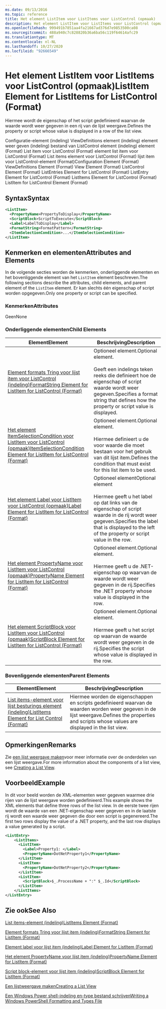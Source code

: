 ```yaml
---
ms.date: 09/13/2016
ms.topic: reference
title: Het element ListItem voor ListItems voor ListControl (opmaak)
description: Het element ListItem voor ListItems voor ListControl (opmaak)
ms.openlocfilehash: 999491b7851aa4fa21667ad376d7e9853500ca08
ms.sourcegitcommit: 488a940c7c828820b36a6ba56c119f64614afc29
ms.translationtype: MT
ms.contentlocale: nl-NL
ms.lasthandoff: 10/27/2020
ms.locfileid: "92666549"
---
```

# <a name="listitem-element-for-listitems-for-listcontrol-format"></a><span data-ttu-id="eaf10-103">Het element ListItem voor ListItems voor ListControl (opmaak)</span><span class="sxs-lookup"><span data-stu-id="eaf10-103">ListItem Element for ListItems for ListControl (Format)</span></span>

<span data-ttu-id="eaf10-104">Hiermee wordt de eigenschap of het script gedefinieerd waarvan de waarde wordt weer gegeven in een rij van de lijst weergave.</span><span class="sxs-lookup"><span data-stu-id="eaf10-104">Defines the property or script whose value is displayed in a row of the list view.</span></span>

<span data-ttu-id="eaf10-105">Configuratie-element (indeling) ViewDefinitions element (indeling) element weer geven (indeling) bestand van ListControl element (indeling) element (Format) List item voor ListControl (Format) element list item voor ListControl (Format) List items element voor ListControl (Format) lijst item voor ListControl-element (Format)</span><span class="sxs-lookup"><span data-stu-id="eaf10-105">Configuration Element (Format) ViewDefinitions Element (Format) View Element (Format) ListControl Element (Format) ListEntries Element for ListControl (Format) ListEntry Element for ListControl (Format) ListItems Element for ListControl (Format) ListItem for ListControl Element (Format)</span></span>

## <a name="syntax"></a><span data-ttu-id="eaf10-106">Syntax</span><span class="sxs-lookup"><span data-stu-id="eaf10-106">Syntax</span></span>

```xml
<ListItem>
  <PropertyName>PropertyToDisplay</PropertyName>
  <ScriptBlock>ScriptToExecute</ScriptBlock>
  <Label>LabelToDisplay</Label>
  <FormatString>FormatPattern</FormatString>
  <ItemSelectionCondition>...</ItemSelectionCondition>
</ListItem>
```

## <a name="attributes-and-elements"></a><span data-ttu-id="eaf10-107">Kenmerken en elementen</span><span class="sxs-lookup"><span data-stu-id="eaf10-107">Attributes and Elements</span></span>

<span data-ttu-id="eaf10-108">In de volgende secties worden de kenmerken, onderliggende elementen en het bovenliggende element van het `ListItem` element beschreven.</span><span class="sxs-lookup"><span data-stu-id="eaf10-108">The following sections describe the attributes, child elements, and parent element of the `ListItem` element.</span></span> <span data-ttu-id="eaf10-109">Er kan slechts één eigenschap of script worden opgegeven.</span><span class="sxs-lookup"><span data-stu-id="eaf10-109">Only one property or script can be specified.</span></span>

### <a name="attributes"></a><span data-ttu-id="eaf10-110">Kenmerken</span><span class="sxs-lookup"><span data-stu-id="eaf10-110">Attributes</span></span>

<span data-ttu-id="eaf10-111">Geen</span><span class="sxs-lookup"><span data-stu-id="eaf10-111">None</span></span>

### <a name="child-elements"></a><span data-ttu-id="eaf10-112">Onderliggende elementen</span><span class="sxs-lookup"><span data-stu-id="eaf10-112">Child Elements</span></span>

|<span data-ttu-id="eaf10-113">Element</span><span class="sxs-lookup"><span data-stu-id="eaf10-113">Element</span></span>|<span data-ttu-id="eaf10-114">Beschrijving</span><span class="sxs-lookup"><span data-stu-id="eaf10-114">Description</span></span>|
|-------------|-----------------|
|[<span data-ttu-id="eaf10-115">Element formats Tring voor lijst item voor ListControl (indeling)</span><span class="sxs-lookup"><span data-stu-id="eaf10-115">FormatString Element for ListItem for ListControl (Format)</span></span>](./formatstring-element-for-listitem-for-listcontrol-format.md)|<span data-ttu-id="eaf10-116">Optioneel element.</span><span class="sxs-lookup"><span data-stu-id="eaf10-116">Optional element.</span></span><br /><br /> <span data-ttu-id="eaf10-117">Geeft een indelings teken reeks die definieert hoe de eigenschap of script waarde wordt weer gegeven.</span><span class="sxs-lookup"><span data-stu-id="eaf10-117">Specifies a format string that defines how the property or script value is displayed.</span></span>|
|[<span data-ttu-id="eaf10-118">Het element ItemSelectionCondition voor ListItem voor ListControl (opmaak)</span><span class="sxs-lookup"><span data-stu-id="eaf10-118">ItemSelectionCondition Element for ListItem for ListControl (Format)</span></span>](./itemselectioncondition-element-for-listitem-for-listcontrol-format.md)|<span data-ttu-id="eaf10-119">Optioneel element.</span><span class="sxs-lookup"><span data-stu-id="eaf10-119">Optional element.</span></span><br /><br /> <span data-ttu-id="eaf10-120">Hiermee definieert u de voor waarde die moet bestaan voor het gebruik van dit lijst item.</span><span class="sxs-lookup"><span data-stu-id="eaf10-120">Defines the condition that must exist for this list item to be used.</span></span>|
|[<span data-ttu-id="eaf10-121">Het element Label voor ListItem voor ListControl (opmaak)</span><span class="sxs-lookup"><span data-stu-id="eaf10-121">Label Element for ListItem for ListControl (Format)</span></span>](./label-element-for-listitem-for-listcontrol-format.md)|<span data-ttu-id="eaf10-122">Optioneel element</span><span class="sxs-lookup"><span data-stu-id="eaf10-122">Optional element</span></span><br /><br /> <span data-ttu-id="eaf10-123">Hiermee geeft u het label op dat links van de eigenschap of script waarde in de rij wordt weer gegeven.</span><span class="sxs-lookup"><span data-stu-id="eaf10-123">Specifies the label that is displayed to the left of the property or script value in the row.</span></span>|
|[<span data-ttu-id="eaf10-124">Het element PropertyName voor ListItem voor ListControl (opmaak)</span><span class="sxs-lookup"><span data-stu-id="eaf10-124">PropertyName Element for ListItem for ListControl (Format)</span></span>](./propertyname-element-for-listitem-for-listcontrol-format.md)|<span data-ttu-id="eaf10-125">Optioneel element.</span><span class="sxs-lookup"><span data-stu-id="eaf10-125">Optional element.</span></span><br /><br /> <span data-ttu-id="eaf10-126">Hiermee geeft u de .NET-eigenschap op waarvan de waarde wordt weer gegeven in de rij.</span><span class="sxs-lookup"><span data-stu-id="eaf10-126">Specifies the .NET property whose value is displayed in the row.</span></span>|
|[<span data-ttu-id="eaf10-127">Het element ScriptBlock voor ListItem voor ListControl (opmaak)</span><span class="sxs-lookup"><span data-stu-id="eaf10-127">ScriptBlock Element for ListItem for ListControl (Format)</span></span>](./scriptblock-element-for-listitem-for-listcontrol-format.md)|<span data-ttu-id="eaf10-128">Optioneel element.</span><span class="sxs-lookup"><span data-stu-id="eaf10-128">Optional element.</span></span><br /><br /> <span data-ttu-id="eaf10-129">Hiermee geeft u het script op waarvan de waarde wordt weer gegeven in de rij.</span><span class="sxs-lookup"><span data-stu-id="eaf10-129">Specifies the script whose value is displayed in the row.</span></span>|

### <a name="parent-elements"></a><span data-ttu-id="eaf10-130">Bovenliggende elementen</span><span class="sxs-lookup"><span data-stu-id="eaf10-130">Parent Elements</span></span>

|<span data-ttu-id="eaf10-131">Element</span><span class="sxs-lookup"><span data-stu-id="eaf10-131">Element</span></span>|<span data-ttu-id="eaf10-132">Beschrijving</span><span class="sxs-lookup"><span data-stu-id="eaf10-132">Description</span></span>|
|-------------|-----------------|
|[<span data-ttu-id="eaf10-133">List items-element voor lijst besturings element (indeling)</span><span class="sxs-lookup"><span data-stu-id="eaf10-133">ListItems Element for List Control (Format)</span></span>](./listitems-element-for-listentry-for-listcontrol-format.md)|<span data-ttu-id="eaf10-134">Hiermee worden de eigenschappen en scripts gedefinieerd waarvan de waarden worden weer gegeven in de lijst weergave.</span><span class="sxs-lookup"><span data-stu-id="eaf10-134">Defines the properties and scripts whose values are displayed in the list view.</span></span>|

## <a name="remarks"></a><span data-ttu-id="eaf10-135">Opmerkingen</span><span class="sxs-lookup"><span data-stu-id="eaf10-135">Remarks</span></span>

<span data-ttu-id="eaf10-136">Zie [een lijst weergave maken](./creating-a-list-view.md)voor meer informatie over de onderdelen van een lijst weergave.</span><span class="sxs-lookup"><span data-stu-id="eaf10-136">For more information about the components of a list view, see [Creating a List View](./creating-a-list-view.md).</span></span>

## <a name="example"></a><span data-ttu-id="eaf10-137">Voorbeeld</span><span class="sxs-lookup"><span data-stu-id="eaf10-137">Example</span></span>

<span data-ttu-id="eaf10-138">In dit voor beeld worden de XML-elementen weer gegeven waarmee drie rijen van de lijst weergave worden gedefinieerd.</span><span class="sxs-lookup"><span data-stu-id="eaf10-138">This example shows the XML elements that define three rows of the list view.</span></span> <span data-ttu-id="eaf10-139">In de eerste twee rijen wordt de waarde van een .NET-eigenschap weer gegeven en in de laatste rij wordt een waarde weer gegeven die door een script is gegenereerd.</span><span class="sxs-lookup"><span data-stu-id="eaf10-139">The first two rows display the value of a .NET property, and the last row displays a value generated by a script.</span></span>

```xml
<ListEntry>
    <ListItems>
      <ListItem>
        <Label>Property1: </Label>
        <PropertyName>DotNetProperty1</PropertyName>
      </ListItem>
      <ListItem>
        <PropertyName>DotNetProperty2</PropertyName>
      </ListItem>
      <ListItem>
        <ScriptBlock>$_.ProcessName + ":" $_.Id</ScriptBlock>
      </ListItem>
    </ListItems>
</ListEntry>

```

## <a name="see-also"></a><span data-ttu-id="eaf10-140">Zie ook</span><span class="sxs-lookup"><span data-stu-id="eaf10-140">See Also</span></span>

[<span data-ttu-id="eaf10-141">List items-element (indeling)</span><span class="sxs-lookup"><span data-stu-id="eaf10-141">ListItems Element (Format)</span></span>](./listitems-element-for-listentry-for-listcontrol-format.md)

[<span data-ttu-id="eaf10-142">Element formats Tring voor lijst item (indeling)</span><span class="sxs-lookup"><span data-stu-id="eaf10-142">FormatString Element for ListItem (Format)</span></span>](./formatstring-element-for-listitem-for-listcontrol-format.md)

[<span data-ttu-id="eaf10-143">Element label voor lijst item (indeling)</span><span class="sxs-lookup"><span data-stu-id="eaf10-143">Label Element for ListItem (Format)</span></span>](./label-element-for-listitem-for-listcontrol-format.md)

[<span data-ttu-id="eaf10-144">Het element PropertyName voor lijst item (indeling)</span><span class="sxs-lookup"><span data-stu-id="eaf10-144">PropertyName Element for ListItem (Format)</span></span>](./propertyname-element-for-listitem-for-listcontrol-format.md)

[<span data-ttu-id="eaf10-145">Script block-element voor lijst item (indeling)</span><span class="sxs-lookup"><span data-stu-id="eaf10-145">ScriptBlock Element for ListItem (Format)</span></span>](./scriptblock-element-for-listitem-for-listcontrol-format.md)

[<span data-ttu-id="eaf10-146">Een lijstweergave maken</span><span class="sxs-lookup"><span data-stu-id="eaf10-146">Creating a List View</span></span>](./creating-a-list-view.md)

[<span data-ttu-id="eaf10-147">Een Windows Power shell-indeling en-type bestand schrijven</span><span class="sxs-lookup"><span data-stu-id="eaf10-147">Writing a Windows PowerShell Formatting and Types File</span></span>](./writing-a-powershell-formatting-file.md)
